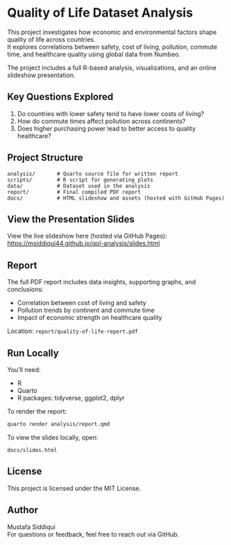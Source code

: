 # Quality of Life Dataset Analysis

This project investigates how economic and environmental factors shape quality of life across countries.  
It explores correlations between safety, cost of living, pollution, commute time, and healthcare quality using global data from Numbeo.

The project includes a full R-based analysis, visualizations, and an online slideshow presentation.

## Key Questions Explored

1. Do countries with lower safety tend to have lower costs of living?
2. How do commute times affect pollution across continents?
3. Does higher purchasing power lead to better access to quality healthcare?

## Project Structure
```
analysis/       # Quarto source file for written report
scripts/        # R script for generating plots
data/           # Dataset used in the analysis
report/         # Final compiled PDF report
docs/           # HTML slideshow and assets (hosted with GitHub Pages)
```

## View the Presentation Slides

View the live slideshow here (hosted via GitHub Pages):  
https://msiddiqui44.github.io/qol-analysis/slides.html

## Report

The full PDF report includes data insights, supporting graphs, and conclusions:
- Correlation between cost of living and safety
- Pollution trends by continent and commute time
- Impact of economic strength on healthcare quality

Location: `report/quality-of-life-report.pdf`

## Run Locally

You’ll need:
- R
- Quarto
- R packages: tidyverse, ggplot2, dplyr

To render the report:

```bash
quarto render analysis/report.qmd
```

To view the slides locally, open:

```
docs/slides.html
```

## License

This project is licensed under the MIT License.

## Author

Mustafa Siddiqui  
For questions or feedback, feel free to reach out via GitHub.
